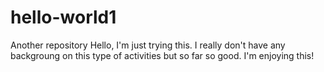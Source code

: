 # hello-world1
Another repository
Hello, I'm just trying this. I really don't have any backgroung on this type of activities but so far so good. I'm enjoying this!
